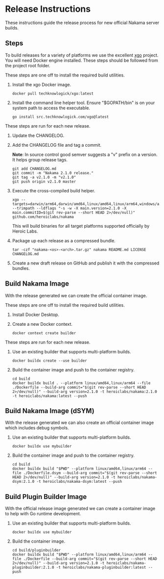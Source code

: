 Release Instructions
===

These instructions guide the release process for new official Nakama server builds.

## Steps

To build releases for a variety of platforms we use the excellent [xgo](https://github.com/techknowlogick/xgo) project. You will need Docker engine installed. These steps should be followed from the project root folder.

These steps are one off to install the required build utilities.

1. Install the xgo Docker image.

   ```
   docker pull techknowlogick/xgo:latest
   ```

2. Install the command line helper tool. Ensure "$GOPATH/bin" is on your system path to access the executable.

   ```
   go install src.techknowlogick.com/xgo@latest
   ```

These steps are run for each new release.

1. Update the CHANGELOG.

2. Add the CHANGELOG file and tag a commit.

   __Note__: In source control good semver suggests a "v" prefix on a version. It helps group release tags.

   ```
   git add CHANGELOG.md
   git commit -m "Nakama 2.1.0 release."
   git tag -a v2.1.0 -m "v2.1.0"
   git push origin v2.1.0 master
   ```

3. Execute the cross-compiled build helper.

   ```
   xgo --targets=darwin/arm64,darwin/amd64,linux/amd64,linux/arm64,windows/amd64 --trimpath --ldflags "-s -w -X main.version=2.1.0 -X main.commitID=$(git rev-parse --short HEAD 2>/dev/null)" github.com/heroiclabs/nakama
   ```

   This will build binaries for all target platforms supported officially by Heroic Labs.

4. Package up each release as a compressed bundle.

   ```
   tar -czf "nakama-<os>-<arch>.tar.gz" nakama README.md LICENSE CHANGELOG.md
   ```

5. Create a new draft release on GitHub and publish it with the compressed bundles.

## Build Nakama Image

With the release generated we can create the official container image.

These steps are one off to install the required build utilities.

1. Install Docker Desktop.

2. Create a new Docker context.
   ```
   docker context create builder
   ```

These steps are run for each new release.

1. Use an existing builder that supports multi-platform builds.

   ```
   docker buildx create --use builder
   ```

2. Build the container image and push to the container registry.

   ```
   cd build
   docker buildx build . --platform linux/amd64,linux/arm64 --file ./Dockerfile --build-arg commit="$(git rev-parse --short HEAD 2>/dev/null)" --build-arg version=2.1.0 -t heroiclabs/nakama:2.1.0 -t heroiclabs/nakama:latest --push
   ```

## Build Nakama Image (dSYM)

With the release generated we can also create an official container image which includes debug symbols.

1. Use an existing builder that supports multi-platform builds.

   ```
   docker buildx use mybuilder
   ```

2. Build the container image and push to the container registry.

   ```
   cd build
   docker buildx build "$PWD" --platform linux/amd64,linux/arm64 --file ./Dockerfile.dsym --build-arg commit="$(git rev-parse --short HEAD 2>/dev/null)" --build-arg version=2.1.0 -t heroiclabs/nakama-dsym:2.1.0 -t heroiclabs/nakama-dsym:latest --push
   ```

## Build Plugin Builder Image

With the official release image generated we can create a container image to help with Go runtime development.

1. Use an existing builder that supports multi-platform builds.

   ```
   docker buildx use mybuilder
   ```

2. Build the container image.

   ```
   cd build/pluginbuilder
   docker buildx build "$PWD" --platform linux/amd64,linux/arm64 --file ./Dockerfile --build-arg commit="$(git rev-parse --short HEAD 2>/dev/null)" --build-arg version=2.1.0 -t heroiclabs/nakama-pluginbuilder:2.1.0 -t heroiclabs/nakama-pluginbuilder:latest --push
   ```
